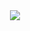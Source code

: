 <div align="center">
  <a href="https://vaaski.dev">
    <img src="https://github.com/vaaski/vaaski/raw/master/rain-logo.svg?sanitize=true">
  </a>
</div>
